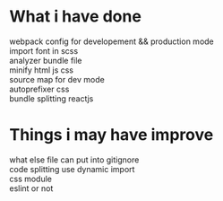 # What i have done  
webpack config for developement && production mode  
import font in scss  
analyzer bundle file  
minify html js css  
source map for dev mode  
autoprefixer css  
bundle splitting reactjs  
  
# Things i may have improve  
what else file can put into gitignore  
code splitting use dynamic import  
css module  
eslint or not  
